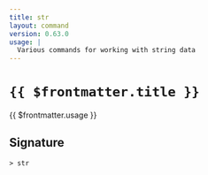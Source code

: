 ```yaml
---
title: str
layout: command
version: 0.63.0
usage: |
  Various commands for working with string data
---
```


# `{{ $frontmatter.title }}`

<div style='white-space: pre-wrap;'>{{ $frontmatter.usage }}</div>

## Signature

```> str ```
